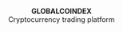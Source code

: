 <br />

<div align="center"><strong>GLOBALCOINDEX</strong></div>
<div align="center">Cryptocurrency trading platform</div>
